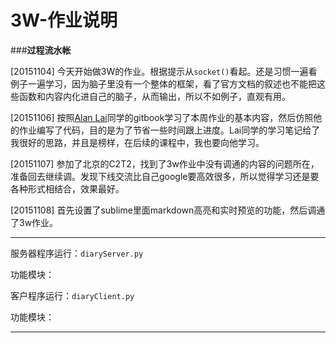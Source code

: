 # 3W-作业说明

###**过程流水帐**

[20151104] 今天开始做3W的作业。根据提示从```socket()```看起。还是习惯一遍看例子一遍学习，因为脑子里没有一个整体的框架，看了官方文档的叙述也不能把这些函数和内容内化进自己的脑子，从而输出，所以不如例子，直观有用。

[20151106] 按照[Alan Lai](https://wp-lai.gitbooks.io/learn-python/content/1sTry/socket.html)同学的gitbook学习了本周作业的基本内容，然后仿照他的作业编写了代码，目的是为了节省一些时间跟上进度。Lai同学的学习笔记给了我很好的思路，并且是榜样，在后续的课程中，我也要向他学习。

[20151107] 参加了北京的C2T2，找到了3w作业中没有调通的内容的问题所在，准备回去继续调。发现下线交流比自己google要高效很多，所以觉得学习还是要各种形式相结合，效果最好。

[20151108] 首先设置了sublime里面markdown高亮和实时预览的功能，然后调通了3w作业。

---

服务器程序运行：```diaryServer.py```

功能模块：



客户程序运行：```diaryClient.py```

功能模块：

---